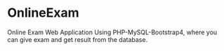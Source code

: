 # OnlineExam
Online Exam Web Application Using PHP-MySQL-Bootstrap4, where you can give exam and get result from the database.
